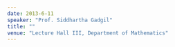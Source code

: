 ```yaml
---
date: 2013-6-11
speaker: "Prof. Siddhartha Gadgil"
title: ""
venue: "Lecture Hall III, Department of Mathematics"
---
```


